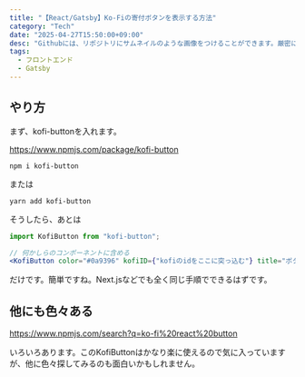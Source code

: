 ```yaml
---
title: "【React/Gatsby】Ko-Fiの寄付ボタンを表示する方法"
category: "Tech"
date: "2025-04-27T15:50:00+09:00"
desc: "Githubには、リポジトリにサムネイルのような画像をつけることができます。厳密にはSNS共有時に表示するOGP画像です。これの作り方を紹介します。Twitter（旧X）などのSNSに載せるときにも目立つようになります。"
tags:
  - フロントエンド
  - Gatsby
---
```


## やり方

まず、kofi-buttonを入れます。

https://www.npmjs.com/package/kofi-button

```
npm i kofi-button
```

または

```
yarn add kofi-button
```

そうしたら、あとは

```jsx
import KofiButton from "kofi-button";

// 何かしらのコンポーネントに含める
<KofiButton color="#0a9396" kofiID={"kofiのidをここに突っ込む"} title="ボタンの名前を適当にいれる" />
```

だけです。簡単ですね。Next.jsなどでも全く同じ手順でできるはずです。

## 他にも色々ある

https://www.npmjs.com/search?q=ko-fi%20react%20button

いろいろあります。このKofiButtonはかなり楽に使えるので気に入っていますが、他に色々探してみるのも面白いかもしれません。